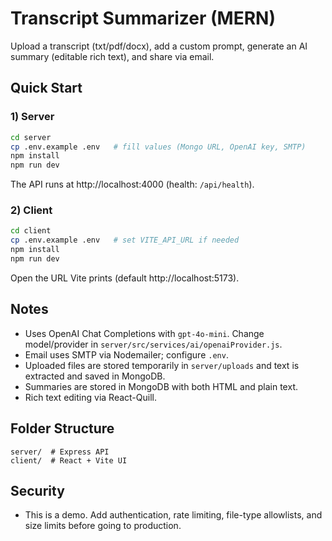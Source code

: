 # Transcript Summarizer (MERN)

Upload a transcript (txt/pdf/docx), add a custom prompt, generate an AI summary (editable rich text), and share via email.

## Quick Start

### 1) Server
```bash
cd server
cp .env.example .env   # fill values (Mongo URL, OpenAI key, SMTP)
npm install
npm run dev
```
The API runs at http://localhost:4000 (health: `/api/health`).

### 2) Client
```bash
cd client
cp .env.example .env   # set VITE_API_URL if needed
npm install
npm run dev
```
Open the URL Vite prints (default http://localhost:5173).

## Notes
- Uses OpenAI Chat Completions with `gpt-4o-mini`. Change model/provider in `server/src/services/ai/openaiProvider.js`.
- Email uses SMTP via Nodemailer; configure `.env`.
- Uploaded files are stored temporarily in `server/uploads` and text is extracted and saved in MongoDB.
- Summaries are stored in MongoDB with both HTML and plain text.
- Rich text editing via React-Quill.

## Folder Structure
```
server/  # Express API
client/  # React + Vite UI
```

## Security
- This is a demo. Add authentication, rate limiting, file-type allowlists, and size limits before going to production.
```


